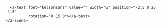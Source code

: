 <!DOCTYPE html>
<html>
  <head>
    <meta charset="utf-8">
    <title>360&deg; Image</title>
    <meta name="description" content="360&deg; Image - A-Frame">
    <script src="https://aframe.io/releases/1.0.4/aframe.min.js"></script>
  </head>
  <body>
    <a-scene>
      <a-sky src="CBCOMUNEROS1.jpg" rotation="0 -130 0"></a-sky>

      <a-text font="kelsonsans" value="" width="6" position="-2.5 0.25 -1.5"
              rotation="0 15 0"></a-text>
    </a-scene>
  </body>
</html>
